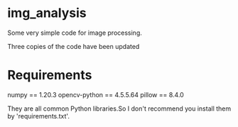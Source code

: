# img_analysis

Some very simple code for image processing.

Three copies of the code have been updated

# Requirements
  numpy == 1.20.3
  opencv-python == 4.5.5.64
  pillow == 8.4.0
  
They are all common Python libraries.So I don't recommend you install them by 'requirements.txt'.
